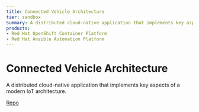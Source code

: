```yaml
---
title: Connected Vehicle Architecture
tier: sandbox
Summary: A distributed cloud-native application that implements key aspects of a modern IoT architecture.
products:
- Red Hat OpenShift Container Platform
- Red Hat Ansible Automation Platform
---
```


# Connected Vehicle Architecture

A distributed cloud-native application that implements key aspects of a modern IoT architecture.

[Repo](https://github.com/validatedpatterns/connected-vehicle-architecture)
